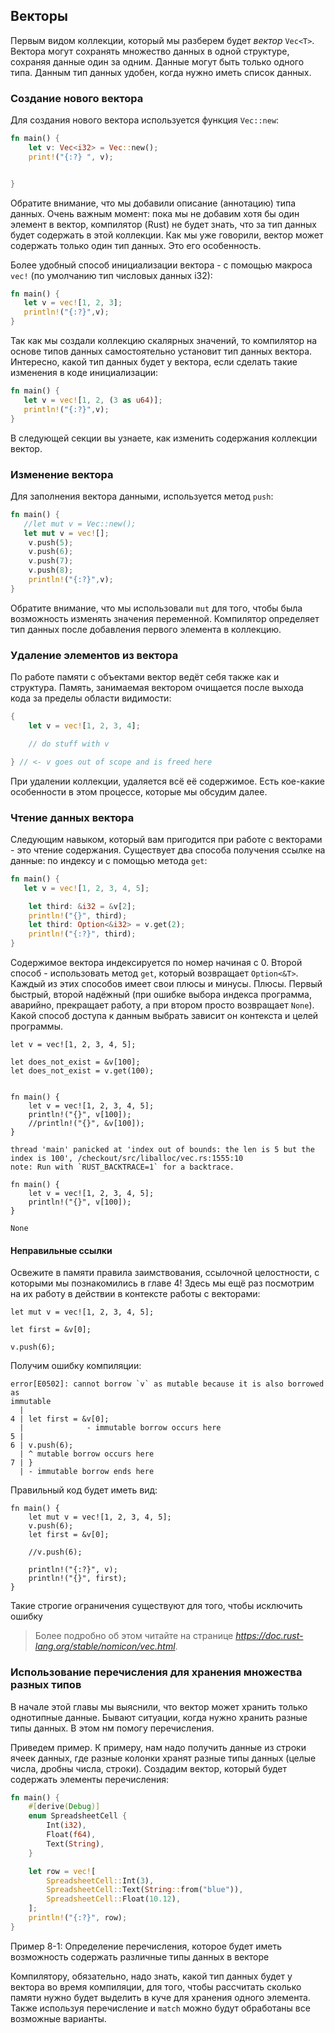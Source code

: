 ## Векторы

Первым видом коллекции, который мы разберем будет *вектор* `Vec<T>`. Вектора могут
сохранять множество данных в одной структуре, сохраняя данные один за одним. Данные
могут быть только одного типа. Данным тип данных удобен, когда нужно иметь список
данных.

### Создание нового вектора

Для создания нового вектора используется функция `Vec::new`:

```rust
fn main() {
    let v: Vec<i32> = Vec::new();
    print!("{:?} ", v);


}
```

Обратите внимание, что мы добавили описание (аннотацию) типа данных. Очень важным
момент: пока мы не добавим хотя бы один элемент в вектор, компилятор (Rust) не будет
знать, что за тип данных будет содержать в этой коллекции. Как мы уже говорили,
вектор может содержать только один тип данных. Это его особенность.

Более удобный способ инициализации вектора - с помощью макроса `vec!` (по умолчанию
тип числовых данных i32):

```rust
fn main() {
   let v = vec![1, 2, 3];
   println!("{:?}",v);
}

```

Так как мы создали коллекцию скалярных значений, то компилятор на основе типов
данных самостоятельно установит тип данных вектора.
Интересно, какой тип данных будет у вектора, если сделать такие изменения в коде
инициализации:

```rust
fn main() {
   let v = vec![1, 2, (3 as u64)];
   println!("{:?}",v);
}

```

В следующей секции вы узнаете, как изменить содержания коллекции вектор.

### Изменение вектора

Для заполнения вектора данными, используется метод `push`:

```rust
fn main() {
   //let mut v = Vec::new();
   let mut v = vec![];
    v.push(5);
    v.push(6);
    v.push(7);
    v.push(8);
    println!("{:?}",v);
}
```

Обратите внимание, что мы использовали `mut` для того, чтобы была возможность
изменять значения переменной. Компилятор определяет тип данных после добавления
первого элемента в коллекцию.

### Удаление элементов из вектора

По работе памяти с объектами вектор ведёт себя также как и структура. Память, занимаемая
вектором очищается после выхода кода за пределы области видимости:

```rust
{
    let v = vec![1, 2, 3, 4];

    // do stuff with v

} // <- v goes out of scope and is freed here
```

При удалении коллекции, удаляется всё её содержимое. Есть кое-какие особенности в
этом процессе, которые мы обсудим далее.

### Чтение данных вектора

Следующим навыком, который вам пригодится при работе с векторами - это чтение
содержания. Существует два способа получения ссылке на данные: по индексу и с помощью
метода `get`:

```rust
fn main() {
   let v = vec![1, 2, 3, 4, 5];

    let third: &i32 = &v[2];
    println!("{}", third);
    let third: Option<&i32> = v.get(2);
    println!("{:?}", third);
}

```

Содержимое вектора индексируется по номер начиная с 0. Второй способ - использовать
метод `get`,  который возвращает `Option<&T>`. Каждый из этих способов имеет свои
плюсы и минусы. Плюсы. Первый быстрый, второй надёжный (при ошибке выбора индекса
программа, аварийно, прекращает работу, а при втором просто возвращает `None`).
Какой способ доступа к данным выбрать зависит он контекста и целей программы.

```rust,should_panic
let v = vec![1, 2, 3, 4, 5];

let does_not_exist = &v[100];
let does_not_exist = v.get(100);
```
```
```

```rust,should_panic
fn main() {
    let v = vec![1, 2, 3, 4, 5];
    println!("{}", v[100]);
    //println!("{}", &v[100]);
}
```

```
thread 'main' panicked at 'index out of bounds: the len is 5 but the index is 100', /checkout/src/liballoc/vec.rs:1555:10
note: Run with `RUST_BACKTRACE=1` for a backtrace.
```

```rust,should_panic
fn main() {
    let v = vec![1, 2, 3, 4, 5];
    println!("{}", v[100]);
}
```

```
None
```

#### Неправильные ссылки

Освежите в памяти правила заимствования, ссылочной целостности, с которыми мы
познакомились в главе 4! Здесь мы ещё раз  посмотрим на их работу в действии в контексте
работы с векторами:

```rust,ignore
let mut v = vec![1, 2, 3, 4, 5];

let first = &v[0];

v.push(6);
```

Получим ошибку компиляции:

```text
error[E0502]: cannot borrow `v` as mutable because it is also borrowed as
immutable
  |
4 | let first = &v[0];
  |              - immutable borrow occurs here
5 |
6 | v.push(6);
  | ^ mutable borrow occurs here
7 | }
  | - immutable borrow ends here
```

Правильный код будет иметь вид:
```rust,ignore
fn main() {
    let mut v = vec![1, 2, 3, 4, 5];
    v.push(6);
    let first = &v[0];

    //v.push(6);

    println!("{:?}", v);
    println!("{}", first);
}
```

Такие строгие ограничения существуют для того, чтобы исключить ошибку

> Более подробно об этом читайте на странице
*https://doc.rust-lang.org/stable/nomicon/vec.html*.

### Использование перечисления для хранения множества разных типов

В начале этой главы мы выяснили, что вектор может хранить только однотипные данные.
Бывают ситуации, когда нужно хранить разные типы данных. В этом нм помогу перечисления.

Приведем пример. К примеру, нам надо получить данные из строки ячеек данных, где
разные колонки хранят разные типы данных (целые числа, дробны числа, строки).
Создадим вектор, который будет содержать элементы перечисления:

```rust
fn main() {
    #[derive(Debug)]
    enum SpreadsheetCell {
        Int(i32),
        Float(f64),
        Text(String),
    }

    let row = vec![
        SpreadsheetCell::Int(3),
        SpreadsheetCell::Text(String::from("blue")),
        SpreadsheetCell::Float(10.12),
    ];
    println!("{:?}", row);
}
```

<span class="caption">Пример 8-1: Определение перечисления, которое будет иметь возможность
содержать различные типы данных в векторе</span>

Компилятору, обязательно, надо знать, какой тип данных будет у вектора во время
компиляции, для того, чтобы рассчитать сколько памяти нужно будет выделить в куче
для хранения одного элемента. Также используя перечисление и  `match` можно будут
обработаны все возможные варианты.

